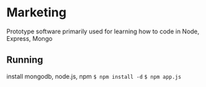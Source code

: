 Marketing
=========

Prototype software primarily used for learning how to code in Node, Express, Mongo

Running
-------

install mongodb, node.js, npm
    `$ npm install -d`
    `$ npm app.js`

